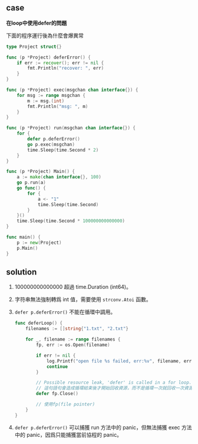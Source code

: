 ## case

**在loop中使用defer的問題**

下面的程序運行後為什麼會爆異常

```go
type Project struct{}

func (p *Project) deferError() {
    if err := recover(); err != nil {
        fmt.Println("recover: ", err)
    }
}

func (p *Project) exec(msgchan chan interface{}) {
    for msg := range msgchan {
        m := msg.(int)
        fmt.Println("msg: ", m)
    }
}

func (p *Project) run(msgchan chan interface{}) {
    for {
        defer p.deferError()
        go p.exec(msgchan)
        time.Sleep(time.Second * 2)
    }
}

func (p *Project) Main() {
    a := make(chan interface{}, 100)
    go p.run(a)
    go func() {
        for {
            a <- "1"
            time.Sleep(time.Second)
        }
    }()
    time.Sleep(time.Second * 100000000000000)
}

func main() {
    p := new(Project)
    p.Main()
}
```

## solution

1. 100000000000000 超過 time.Duration (int64)。
2. 字符串無法強制轉爲 int 值，需要使用 `strconv.Atoi` 函數。
3. `defer p.deferError()` 不能在循環中調用。

    ```go
    func deferLoop() {
        filenames := []string{"1.txt", "2.txt"}

        for _, filename := range filenames {
            fp, err := os.Open(filename)

            if err != nil {
                log.Printf("open file %s failed, err:%v", filename, err)
                continue
            }

            // Possible resource leak, 'defer' is called in a for loop.
            // 這句語句會造成循環結束後才開始回收資源，而不是循環一次就回收一次資源
            defer fp.Close()

            // 使用fp(file pointer)
        }
    }
    ```

4. `defer p.deferError()` 可以捕獲 run 方法中的 panic，但無法捕獲 exec 方法中的 panic，因爲只能捕獲當前協程的 panic。